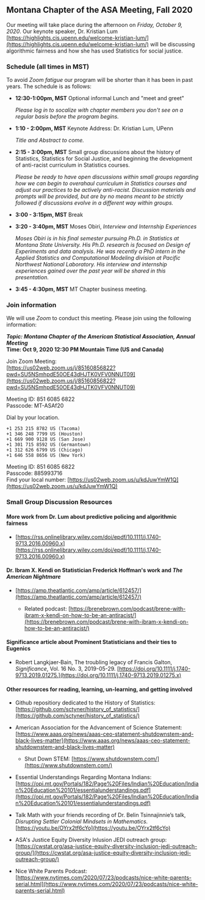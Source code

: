 ## Montana Chapter of the ASA Meeting, Fall 2020

Our meeting will take place during the afternoon on _Friday, October 9, 2020_. Our keynote speaker, Dr. Kristian Lum [https://highlights.cis.upenn.edu/welcome-kristian-lum/](https://highlights.cis.upenn.edu/welcome-kristian-lum/) will be discussing algorithmic fairness and how she has used Statistics for social justice. 

### Schedule (all times in MST)

To avoid _Zoom fatigue_ our program will be shorter than it has been in past years. The schedule is as follows: 

- __12:30-1:00pm, MST__ Optional informal Lunch and "meet and greet"    

    _Please log in to socalize with chapter members you don't see on a regular basis before the program begins._ 

- __1:10 - 2:00pm, MST__ Keynote Address: Dr. Kristian Lum, UPenn

    _Title and Abstract to come._ 

- __2:15 - 3:00pm, MST__ Small group discussions about the history of Statistics, Statistics for Social Justice, and beginning the development of anti-racist curriculum in Statistics courses.  

    _Please be ready to have open discussions within small groups regarding how we can begin to overahaul curriculum in Statistics courses and adjust our practices to be actively anti-racist. Discussion materials and prompts will be provided, but are by no means meant to be strictly followed if discussions evolve in a different way within groups._

- __3:00 - 3:15pm, MST__ Break 
- __3:20 - 3:40pm, MST__ Moses Obiri, _Interview and Internship Experiences_

    _Moses Obiri is in his final semester pursuing Ph.D. in Statistics at Montana State University. His Ph.D. research is focused on Design of Experiments and data analysis. He was recently a PhD intern in the Applied Statistics and Computational Modeling division at Pacific Northwest National Laboratory. His interview and internship experiences gained over the past year will be shared in this presentation._ 

- __3:45 - 4:30pm, MST__ MT Chapter business meeting.

### Join information 

We will use _Zoom_ to conduct this meeting. Please join using the following information: 

___Topic: Montana Chapter of the American Statistical Association, Annual Meeting___   
__Time: Oct 9, 2020 12:30 PM Mountain Time (US and Canada)__

Join Zoom Meeting:    
[https://us02web.zoom.us/j/85160856822?pwd=SU5NSmhpdE50OE43dHJTK0VFV0NNUT09](https://us02web.zoom.us/j/85160856822?pwd=SU5NSmhpdE50OE43dHJTK0VFV0NNUT09)

Meeting ID: 851 6085 6822   
Passcode: MT-ASAf20

Dial by your location.   

    +1 253 215 8782 US (Tacoma)
    +1 346 248 7799 US (Houston)
    +1 669 900 9128 US (San Jose)
    +1 301 715 8592 US (Germantown)
    +1 312 626 6799 US (Chicago)
    +1 646 558 8656 US (New York)
    
Meeting ID: 851 6085 6822   
Passcode: 885993716   
Find your local number: [https://us02web.zoom.us/u/kdJuwYmW1Q](https://us02web.zoom.us/u/kdJuwYmW1Q)

### Small Group Discussion Resources

#### More work from Dr. Lum about predictive policing and algorithmic fairness

- [https://rss.onlinelibrary.wiley.com/doi/epdf/10.1111/j.1740-9713.2016.00960.x](https://rss.onlinelibrary.wiley.com/doi/epdf/10.1111/j.1740-9713.2016.00960.x)

#### Dr. Ibram X. Kendi on Statistician Frederick Hoffman's work and _The American Nightmare_

- [https://amp.theatlantic.com/amp/article/612457/](https://amp.theatlantic.com/amp/article/612457/)

    - Related podcast: [https://brenebrown.com/podcast/brene-with-ibram-x-kendi-on-how-to-be-an-antiracist/](https://brenebrown.com/podcast/brene-with-ibram-x-kendi-on-how-to-be-an-antiracist/)
    
#### Significance article about Prominent Statisticians and their ties to Eugenics

- Robert Langkjaer‐Bain, The troubling legacy of Francis Galton, _Significance_, Vol. 16 No. 3, 2019-05-29.  [https://doi.org/10.1111/j.1740-9713.2019.01275.](https://doi.org/10.1111/j.1740-9713.2019.01275.x)

#### Other resources for reading, learning, un-learning, and getting involved 

- Github repositiory dedicated to the History of Statistics: [https://github.com/sctyner/history_of_statistics/](https://github.com/sctyner/history_of_statistics/)
- American Association for the Advancement of Science Statement: [https://www.aaas.org/news/aaas-ceo-statement-shutdownstem-and-black-lives-matter](https://www.aaas.org/news/aaas-ceo-statement-shutdownstem-and-black-lives-matter)

    - Shut Down STEM: [https://www.shutdownstem.com/](https://www.shutdownstem.com/)

- Essential Understandings Regarding Montana Indians: [https://opi.mt.gov/Portals/182/Page%20Files/Indian%20Education/Indian%20Education%20101/essentialunderstandings.pdf](https://opi.mt.gov/Portals/182/Page%20Files/Indian%20Education/Indian%20Education%20101/essentialunderstandings.pdf)
- Talk Math with your friends recording of Dr. Belin Tsinnajinnie’s talk, _Disrupting Settler Colonial Mindsets in Mathematics._ [https://youtu.be/OYrx2tf6cYo](https://youtu.be/OYrx2tf6cYo)
- ASA's Justice Equity Diversity Inlusion JEDI outreach group: [https://cwstat.org/asa-justice-equity-diversity-inclusion-jedi-outreach-group/](https://cwstat.org/asa-justice-equity-diversity-inclusion-jedi-outreach-group/)
- Nice White Parents Podcast: [https://www.nytimes.com/2020/07/23/podcasts/nice-white-parents-serial.html](https://www.nytimes.com/2020/07/23/podcasts/nice-white-parents-serial.html)



